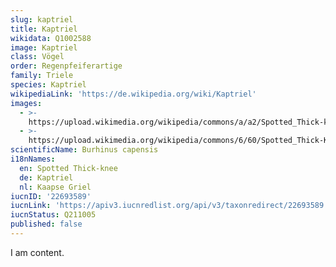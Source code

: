 ```yaml
---
slug: kaptriel
title: Kaptriel
wikidata: Q1002588
image: Kaptriel
class: Vögel
order: Regenpfeiferartige
family: Triele
species: Kaptriel
wikipediaLink: 'https://de.wikipedia.org/wiki/Kaptriel'
images:
  - >-
    https://upload.wikimedia.org/wikipedia/commons/a/a2/Spotted_Thick-knee_(Burhinus_capensis)_(32680086412).jpg
  - >-
    https://upload.wikimedia.org/wikipedia/commons/6/60/Spotted_Thick-Knee_(Burhinus_capensis)_(6044666659).jpg
scientificName: Burhinus capensis
i18nNames:
  en: Spotted Thick-knee
  de: Kaptriel
  nl: Kaapse Griel
iucnID: '22693589'
iucnLink: 'https://apiv3.iucnredlist.org/api/v3/taxonredirect/22693589'
iucnStatus: Q211005
published: false
---
```


I am content.
